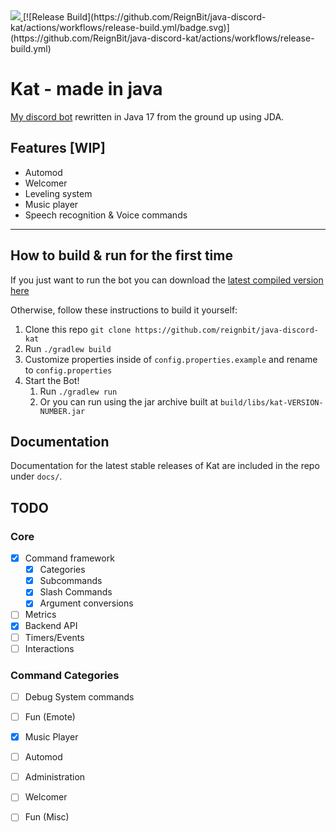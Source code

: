 <a href="https://github.com/ReignBit/java-discord-kat/issues">
   <img src="https://img.shields.io/github/issues/reignbit/java-discord-kat?style=flat-square">
</a>
[![Release Build](https://github.com/ReignBit/java-discord-kat/actions/workflows/release-build.yml/badge.svg)](https://github.com/ReignBit/java-discord-kat/actions/workflows/release-build.yml)

# Kat - made in java
[My discord bot](https://github.com/Reignbit/discord-kat) rewritten in Java 17 from the ground up using JDA.

## Features [WIP]
 - Automod
 - Welcomer
 - Leveling system
 - Music player
 - Speech recognition & Voice commands

---
## How to build & run for the first time

If you just want to run the bot you can download the [latest compiled version here](
https://github.com/reignbit/java-discord-kat/releases/latest)

Otherwise, follow these instructions to build it yourself:
1. Clone this repo `git clone https://github.com/reignbit/java-discord-kat`
2. Run `./gradlew build`
3. Customize properties inside of `config.properties.example` and rename to `config.properties`
4. Start the Bot!
   1. Run `./gradlew run`
   2. Or you can run using the jar archive built at `build/libs/kat-VERSION-NUMBER.jar`

## Documentation
Documentation for the latest stable releases of Kat are included in the repo under `docs/`.

## TODO

### Core
 - [x] Command framework
    - [x] Categories
    - [x] Subcommands
    - [x] Slash Commands
    - [x] Argument conversions
 - [ ] Metrics
 - [x] Backend API
 - [ ] Timers/Events
 - [ ] Interactions

### Command Categories
 - [ ] Debug System commands
 - [ ] Fun (Emote)
 - [x] Music Player
 - [ ] Automod
 - [ ] Administration
 - [ ] Welcomer
 - [ ] Fun (Misc)


